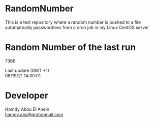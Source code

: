 # RandomNumber    
This is a test repository where a random number is pushed to a file automatically passwordless from a cron job in my Linux CentOS server    
# Random Number of the last run   
7366
      
Last update (GMT +1)    
06/19/21 14:00:01
# Developer    
Hamdy Abou El Anein   
hamdy.aea@protonmail.com
